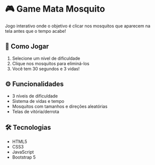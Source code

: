 # 🎮 Game Mata Mosquito

Jogo interativo onde o objetivo é clicar nos mosquitos que aparecem na tela antes que o tempo acabe!

## 🚀 Como Jogar
1. Selecione um nível de dificuldade
2. Clique nos mosquitos para eliminá-los
3. Você tem 30 segundos e 3 vidas!

## ⚙️ Funcionalidades
- 3 níveis de dificuldade
- Sistema de vidas e tempo
- Mosquitos com tamanhos e direções aleatórias
- Telas de vitória/derrota

## 🛠 Tecnologias
- HTML5
- CSS3 
- JavaScript
- Bootstrap 5
